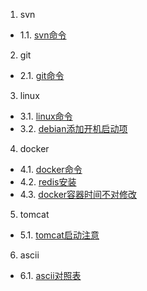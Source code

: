 1. svn
 - 1.1. [svn命令](01.1.md)
2. git
 - 2.1. [git命令](02.1.md)
3. linux
 - 3.1. [linux命令](03.1.md)
 - 3.2. [debian添加开机启动项](03.2.md)
4. docker
 - 4.1. [docker命令](04.1.md)
 - 4.2. [redis安装](04.2.md)
 - 4.3. [docker容器时间不对修改](04.3.md)
5. tomcat
 - 5.1. [tomcat启动注意](05.1.md)
6. ascii
 - 6.1. [ascii对照表](06.1.md)